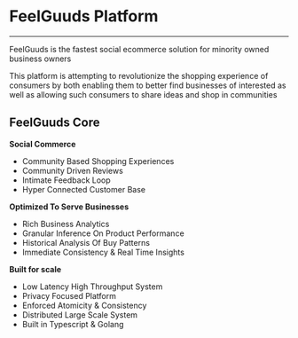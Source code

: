 # FeelGuuds Platform

---

FeelGuuds is the fastest social ecommerce solution for minority owned business owners

This platform is attempting to revolutionize the shopping experience of consumers by both enabling them to better find businesses of interested as
 well as allowing such consumers to share ideas and shop in communities

## FeelGuuds Core
__Social Commerce__
* Community Based Shopping Experiences
* Community Driven Reviews
* Intimate Feedback Loop
* Hyper Connected Customer Base

__Optimized To Serve Businesses__
 * Rich Business Analytics
 * Granular Inference On Product Performance
 * Historical Analysis Of Buy Patterns
 * Immediate Consistency & Real Time Insights

__Built for scale__
* Low Latency High Throughput System
* Privacy Focused Platform
* Enforced Atomicity & Consistency
* Distributed Large Scale System
* Built in Typescript & Golang